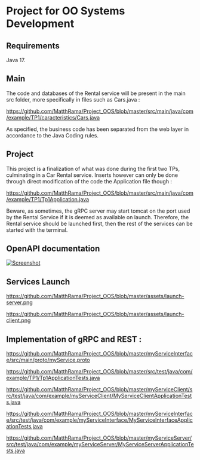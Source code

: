 # Project for OO Systems Development

## Requirements

Java 17.

## Main

The code and databases of the Rental service will be present in the main src folder, more specifically in files such as Cars.java :

https://github.com/MatthRama/Project_OOS/blob/master/src/main/java/com/example/TP1/caracteristics/Cars.java

As specified, the business code has been separated from the web layer in accordance to the Java Coding rules.

## Project

This project is a finalization of what was done during the first two TPs, culminating in a Car Rental service.
Inserts however can only be done through direct modification of the code the Application file though :

https://github.com/MatthRama/Project_OOS/blob/master/src/main/java/com/example/TP1/Tp1Application.java

Beware, as sometimes, the gRPC server may start tomcat on the port used by the Rental Service if it is deemed as available on launch.
Therefore, the Rental service should be launched first, then the rest of the services can be started with the terminal.

## OpenAPI documentation

[![Screenshot](/relative/path/to/img.jpg?raw=true "Optional Title")](https://github.com/MatthRama/Project_OOS/blob/master/assets/openapi-doc.png)

## Services Launch

https://github.com/MatthRama/Project_OOS/blob/master/assets/launch-server.png

https://github.com/MatthRama/Project_OOS/blob/master/assets/launch-client.png

## Implementation of gRPC and REST :

https://github.com/MatthRama/Project_OOS/blob/master/myServiceInterface/src/main/proto/myService.proto


https://github.com/MatthRama/Project_OOS/blob/master/src/test/java/com/example/TP1/Tp1ApplicationTests.java

https://github.com/MatthRama/Project_OOS/blob/master/myServiceClient/src/test/java/com/example/myServiceClient/MyServiceClientApplicationTests.java

https://github.com/MatthRama/Project_OOS/blob/master/myServiceInterface/src/test/java/com/example/myServiceInterface/MyServiceInterfaceApplicationTests.java

https://github.com/MatthRama/Project_OOS/blob/master/myServiceServer/src/test/java/com/example/myServiceServer/MyServiceServerApplicationTests.java



